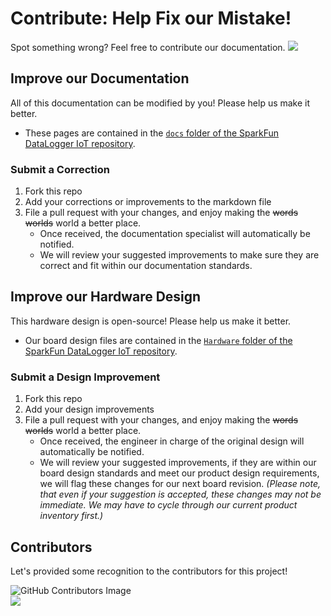 # Contribute: Help Fix our Mistake!
Spot something wrong? Feel free to contribute our documentation. <a href="https://github.com/sparkfun/SparkFun_DataLogger/pulls" alt="Pull Requests"><img src="https://img.shields.io/github/issues-pr/sparkfun/SparkFun_DataLogger.svg" /></a>

## Improve our Documentation
All of this documentation can be modified by you! Please help us make it better.

* These pages are contained in the [`docs` folder of the SparkFun DataLogger IoT repository](https://github.com/sparkfun/SparkFun_DataLogger/tree/main/docs).

### Submit a Correction
1. Fork this repo
2. Add your corrections or improvements to the markdown file
3. File a pull request with your changes, and enjoy making the ~~words~~ ~~worlds~~ world a better place.
    * Once received, the documentation specialist will automatically be notified.
    * We will review your suggested improvements to make sure they are correct and fit within our documentation standards.

## Improve our Hardware Design
This hardware design is open-source! Please help us make it better.

* Our board design files are contained in the [`Hardware` folder of the SparkFun DataLogger IoT repository](https://github.com/sparkfun/SparkFun_DataLogger_IoT_9DoF/tree/main/Hardware).

### Submit a Design Improvement
1. Fork this repo
2. Add your design improvements
3. File a pull request with your changes, and enjoy making the ~~words~~ ~~worlds~~ world a better place.
    * Once received, the engineer in charge of the original design will automatically be notified.
    * We will review your suggested improvements, if they are within our board design standards and meet our product design requirements, we will flag these changes for our next board revision. *(Please note, that even if your suggestion is accepted, these changes may not be immediate. We may have to cycle through our current product inventory first.)*

## Contributors
Let's provided some recognition to the contributors for this project!

![GitHub Contributors Image](https://contrib.rocks/image?repo=sparkfun/SparkFun_DataLogger)
<br>
<a href="https://github.com/sparkfun/SparkFun_DataLogger/pulls" alt="Pull Requests"><img src="https://img.shields.io/github/contributors/sparkfun/SparkFun_DataLogger.svg" /></a>
